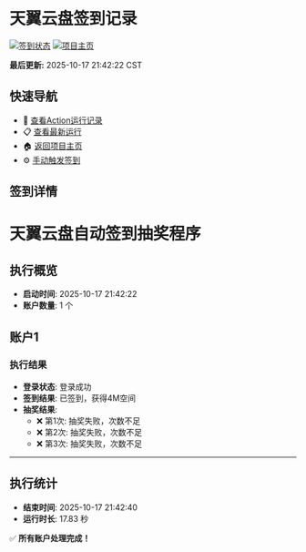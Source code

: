 # 天翼云盘签到记录

[![签到状态](https://github.com/anglesgirl/189pan/actions/workflows/main.yml/badge.svg)](https://github.com/anglesgirl/189pan/actions/workflows/main.yml) [![项目主页](https://img.shields.io/badge/GitHub-项目主页-blue?logo=github)](https://github.com/anglesgirl/189pan)

**最后更新:** 2025-10-17 21:42:22 CST

## 快速导航

- 🔄 [查看Action运行记录](https://github.com/anglesgirl/189pan/actions)
- 📋 [查看最新运行](https://github.com/anglesgirl/189pan/actions/runs/18594555637)
- 🏠 [返回项目主页](https://github.com/anglesgirl/189pan)
- ⚙️ [手动触发签到](https://github.com/anglesgirl/189pan/actions/workflows/main.yml)

## 签到详情

# 天翼云盘自动签到抽奖程序

## 执行概览
- **启动时间**: 2025-10-17 21:42:22
- **账户数量**: 1 个

## 账户1
### 执行结果
- **登录状态**: 登录成功
- **签到结果**: 已签到，获得4M空间
- **抽奖结果**:
  - ❌ 第1次: 抽奖失败，次数不足
  - ❌ 第2次: 抽奖失败，次数不足
  - ❌ 第3次: 抽奖失败，次数不足

---
## 执行统计
- **结束时间**: 2025-10-17 21:42:40
- **运行时长**: 17.83 秒

✅ **所有账户处理完成！**
